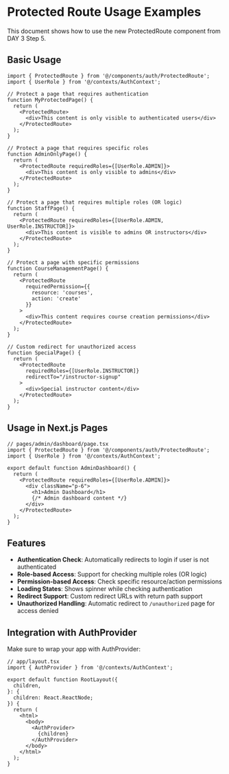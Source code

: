 # Protected Route Usage Examples

This document shows how to use the new ProtectedRoute component from DAY 3 Step 5.

## Basic Usage

```tsx
import { ProtectedRoute } from '@/components/auth/ProtectedRoute';
import { UserRole } from '@/contexts/AuthContext';

// Protect a page that requires authentication
function MyProtectedPage() {
  return (
    <ProtectedRoute>
      <div>This content is only visible to authenticated users</div>
    </ProtectedRoute>
  );
}

// Protect a page that requires specific roles
function AdminOnlyPage() {
  return (
    <ProtectedRoute requiredRoles={[UserRole.ADMIN]}>
      <div>This content is only visible to admins</div>
    </ProtectedRoute>
  );
}

// Protect a page that requires multiple roles (OR logic)
function StaffPage() {
  return (
    <ProtectedRoute requiredRoles={[UserRole.ADMIN, UserRole.INSTRUCTOR]}>
      <div>This content is visible to admins OR instructors</div>
    </ProtectedRoute>
  );
}

// Protect a page with specific permissions
function CourseManagementPage() {
  return (
    <ProtectedRoute 
      requiredPermission={{
        resource: 'courses',
        action: 'create'
      }}
    >
      <div>This content requires course creation permissions</div>
    </ProtectedRoute>
  );
}

// Custom redirect for unauthorized access
function SpecialPage() {
  return (
    <ProtectedRoute 
      requiredRoles={[UserRole.INSTRUCTOR]}
      redirectTo="/instructor-signup"
    >
      <div>Special instructor content</div>
    </ProtectedRoute>
  );
}
```

## Usage in Next.js Pages

```tsx
// pages/admin/dashboard/page.tsx
import { ProtectedRoute } from '@/components/auth/ProtectedRoute';
import { UserRole } from '@/contexts/AuthContext';

export default function AdminDashboard() {
  return (
    <ProtectedRoute requiredRoles={[UserRole.ADMIN]}>
      <div className="p-6">
        <h1>Admin Dashboard</h1>
        {/* Admin dashboard content */}
      </div>
    </ProtectedRoute>
  );
}
```

## Features

- **Authentication Check**: Automatically redirects to login if user is not authenticated
- **Role-based Access**: Support for checking multiple roles (OR logic)
- **Permission-based Access**: Check specific resource/action permissions
- **Loading States**: Shows spinner while checking authentication
- **Redirect Support**: Custom redirect URLs with return path support
- **Unauthorized Handling**: Automatic redirect to `/unauthorized` page for access denied

## Integration with AuthProvider

Make sure to wrap your app with AuthProvider:

```tsx
// app/layout.tsx
import { AuthProvider } from '@/contexts/AuthContext';

export default function RootLayout({
  children,
}: {
  children: React.ReactNode;
}) {
  return (
    <html>
      <body>
        <AuthProvider>
          {children}
        </AuthProvider>
      </body>
    </html>
  );
}
```